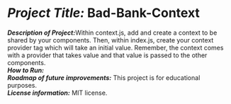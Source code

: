 
# <h1><strong><em>Project Title:</em></strong> Bad-Bank-Context</H1>
<strong><em>Description of Project:</em></strong>Within context.js, add and create a context to be shared by your components. Then, within index.js, create your context provider tag which will take an initial value. Remember, the context comes with a provider that takes value and that value is passed to the other components.<br>
<strong><em>How to Run:</em></strong>  <br>
<strong><em>Roadmap of future improvements:</em></strong>  This project is for educational purposes. <br>
<strong><em>License information:</em></strong>  MIT license. 
